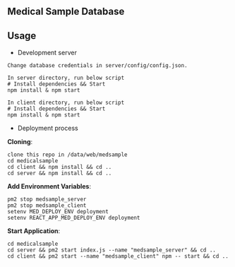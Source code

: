 ## Medical Sample Database

## Usage

 - Development server
```
Change database credentials in server/config/config.json.
```

```
In server directory, run below script
# Install dependencies && Start
npm install & npm start
```

```
In client directory, run below script
# Install dependencies && Start
npm install & npm start
```
- Deployment process

**Cloning**:
```
clone this repo in /data/web/medsample
cd medicalsample
cd client && npm install && cd ..
cd server && npm install && cd ..
```

**Add Environment Variables**:
```
pm2 stop medsample_server
pm2 stop medsample_client
setenv MED_DEPLOY_ENV deployment
setenv REACT_APP_MED_DEPLOY_ENV deployment
```
**Start Application**:
```
cd medicalsample
cd server && pm2 start index.js --name "medsample_server" && cd ..
cd client && pm2 start --name "medsample_client" npm -- start && cd ..

```

